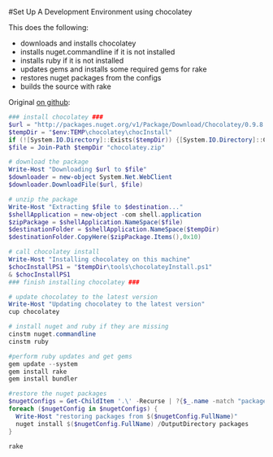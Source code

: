 #Set Up A Development Environment using chocolatey

This does the following:  
  
* downloads and installs chocolatey  
* installs nuget.commandline if it is not installed
* installs ruby if it is not installed
* updates gems and installs some required gems for rake
* restores nuget packages from the configs
* builds the source with rake 
  
  
Original [on github](https://gist.github.com/1107920):  
  
```powershell
### install chocolatey ###
$url = "http://packages.nuget.org/v1/Package/Download/Chocolatey/0.9.8.4"
$tempDir = "$env:TEMP\chocolatey\chocInstall"
if (![System.IO.Directory]::Exists($tempDir)) {[System.IO.Directory]::CreateDirectory($tempDir)}
$file = Join-Path $tempDir "chocolatey.zip"

# download the package
Write-Host "Downloading $url to $file"
$downloader = new-object System.Net.WebClient
$downloader.DownloadFile($url, $file)

# unzip the package
Write-Host "Extracting $file to $destination..."
$shellApplication = new-object -com shell.application 
$zipPackage = $shellApplication.NameSpace($file) 
$destinationFolder = $shellApplication.NameSpace($tempDir) 
$destinationFolder.CopyHere($zipPackage.Items(),0x10)

# call chocolatey install
Write-Host "Installing chocolatey on this machine"
$chocInstallPS1 = "$tempDir\tools\chocolateyInstall.ps1"
& $chocInstallPS1
### finish installing chocolatey ###

# update chocolatey to the latest version
Write-Host "Updating chocolatey to the latest version"
cup chocolatey

# install nuget and ruby if they are missing
cinstm nuget.commandline
cinstm ruby

#perform ruby updates and get gems
gem update --system
gem install rake
gem install bundler

#restore the nuget packages
$nugetConfigs = Get-ChildItem '.\' -Recurse | ?{$_.name -match "packages\.config"} | select
foreach ($nugetConfig in $nugetConfigs) {
  Write-Host "restoring packages from $($nugetConfig.FullName)"
  nuget install $($nugetConfig.FullName) /OutputDirectory packages
}

rake
```
